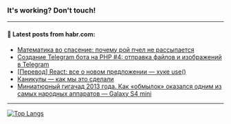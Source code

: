 ### It's working? Don't touch!

---
<!--
#### 🛠️ Technical stack:

![C++](https://img.shields.io/badge/C++-informational?logo=c%2B%2B&style=flat&logoColor=white&color=9C033A)
![Java](https://img.shields.io/badge/Java-informational?logo=java&style=flat&logoColor=white&color=007396)
![Kotlin](https://img.shields.io/badge/Kotlin-informational?logo=Kotlin&style=flat&logoColor=white&color=0095D5)
![JS](https://img.shields.io/badge/JS-informational?logo=javaScript&style=flat&logoColor=black&color=F7Df1E) <br>
![HTML5](https://img.shields.io/badge/HTML5-informational?logo=html5&style=flat&logoColor=white&color=E34F26)
![CSS3](https://img.shields.io/badge/CSS3-informational?logo=css3&style=flat&logoColor=white&color=157286)
![Sass](https://img.shields.io/badge/Saas-informational?logo=sass&style=flat&logoColor=white&color=hotpink)
![PHP](https://img.shields.io/badge/PHP-informational?logo=php&style=flat&logoColor=white&color=777BB4) <br>
![WebPAck](https://img.shields.io/badge/WebPack-informational?logo=webPack&style=flat&logoColor=white&color=FF6F00)
![Bootstrap](https://img.shields.io/badge/Bootstrap-informational?logo=Bootstrap&style=flat&logoColor=white&color=7952B3)
![MySQL](https://img.shields.io/badge/MySQL-informational?logo=MySQL&style=flat&logoColor=white&color=00f) <br>
![NodeJS](https://img.shields.io/badge/NodeJS-informational?logo=node.js&style=flat&logoColor=white&color=43853D)
![Spring](https://img.shields.io/badge/Spring-informational?logo=Spring&style=flat&logoColor=white&color=0A9EDC)
![Angular](https://img.shields.io/badge/Vue-informational?logo=vue.js&style=flat&logoColor=white&color=red)
![Git](https://img.shields.io/badge/Git-informational?logo=git&style=flat&logoColor=white&color=darkorange)

___
-->

#### 💬 Latest posts from habr.com:

<!-- BLOG-POST-LIST:START -->
- [Математика во спасение: почему рой пчел не рассыпается](https://habr.com/ru/post/697260/?utm_source=habrahabr&utm_medium=rss&utm_campaign=697260)
- [Создание Telegram бота на PHP #4: отправка файлов и изображений в Telegram](https://habr.com/ru/post/697010/?utm_source=habrahabr&utm_medium=rss&utm_campaign=697010)
- [[Перевод] React: все о новом предложении — хуке use&lpar;&rpar;](https://habr.com/ru/post/697414/?utm_source=habrahabr&utm_medium=rss&utm_campaign=697414)
- [Каникулы — как мы это сделали](https://habr.com/ru/post/697380/?utm_source=habrahabr&utm_medium=rss&utm_campaign=697380)
- [Миниатюрный гигачад 2013 года. Как «обмылок» оказался одним из самых народных аппаратов — Galaxy S4 mini](https://habr.com/ru/post/697370/?utm_source=habrahabr&utm_medium=rss&utm_campaign=697370)
<!-- BLOG-POST-LIST:END -->

---

[![Top Langs](https://github-readme-stats.vercel.app/api/top-langs/?username=zloylis&layout=compact&hide_border=true&theme=dracula)](https://github.com/zloylis)
